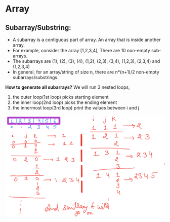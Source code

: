 # Array

## Subarray/Substring:

- A subarray is a contiguous part of array. An array that is inside another array.
- For example, consider the array [1,2,3,4], There are 10 non-empty sub-arrays.
- The subarrays are (1), (2), (3), (4), (1,2), (2,3), (3,4), (1,2,3), (2,3,4) and (1,2,3,4)
- In general, for an array/string of size n, there are n*(n+1)/2 non-empty subarrays/substrings.

**How to generate all subarrays?**
We will run 3 nested loops,
1.  the outer loop(1st loop) picks starting element
2.  the inner loop(2nd loop) picks the ending element
3.  the innermost loop(3rd loop) print the values between i and j

![image](https://raw.githubusercontent.com/sanheensethi/notes/main/Array/image/autodraw%203_12_2021.png?token=AIQIQB7DV3QTC752VD7SLC3BVGTCK)
